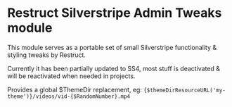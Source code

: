 # Restruct Silverstripe Admin Tweaks module

This module serves as a portable set of small Silverstripe functionality & styling tweaks by Restruct.

Currently it has been partially updated to SS4, most stuff is deactivated & will be reactivated when needed in projects.

Provides a global $ThemeDir replacement, eg:
`{$themeDirResourceURL('my-theme')}/videos/vid-{$RandomNumber}.mp4`